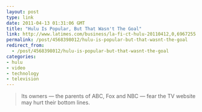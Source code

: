 ```yaml
---
layout: post
type: link
date: 2011-04-13 01:31:06 GMT
title: "Hulu Is Popular, But That Wasn't The Goal"
link: http://www.latimes.com/business/la-fi-ct-hulu-20110412,0,6967255.story
permalink: /post/4568398012/hulu-is-popular-but-that-wasnt-the-goal
redirect_from: 
  - /post/4568398012/hulu-is-popular-but-that-wasnt-the-goal
categories:
- hulu
- video
- technology
- television
---
```

<blockquote>Its owners — the parents of ABC, Fox and NBC — fear the TV website may hurt their bottom lines.</blockquote>